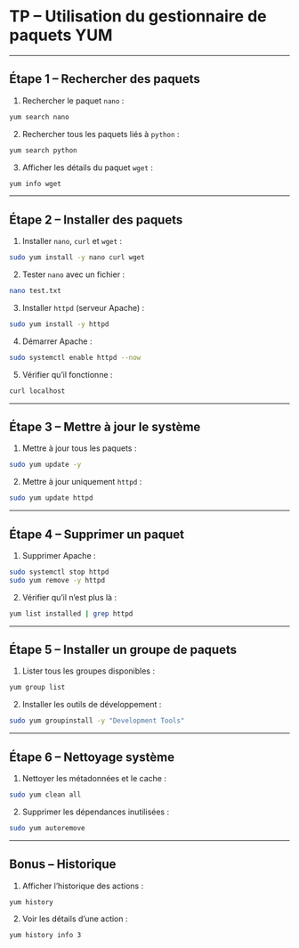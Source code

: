 #  TP – Utilisation du gestionnaire de paquets YUM


---

##  Étape 1 – Rechercher des paquets

1. Rechercher le paquet `nano` :
```bash
yum search nano
```

2. Rechercher tous les paquets liés à `python` :
```bash
yum search python
```

3. Afficher les détails du paquet `wget` :
```bash
yum info wget
```

---

##  Étape 2 – Installer des paquets

1. Installer `nano`, `curl` et `wget` :
```bash
sudo yum install -y nano curl wget
```

2. Tester `nano` avec un fichier :
```bash
nano test.txt
```

3. Installer `httpd` (serveur Apache) :
```bash
sudo yum install -y httpd
```

4. Démarrer Apache :
```bash
sudo systemctl enable httpd --now
```

5. Vérifier qu’il fonctionne :
```bash
curl localhost
```

---

##  Étape 3 – Mettre à jour le système

1. Mettre à jour tous les paquets :
```bash
sudo yum update -y
```

2. Mettre à jour uniquement `httpd` :
```bash
sudo yum update httpd
```

---

##  Étape 4 – Supprimer un paquet

1. Supprimer Apache :
```bash
sudo systemctl stop httpd
sudo yum remove -y httpd
```

2. Vérifier qu’il n’est plus là :
```bash
yum list installed | grep httpd
```

---

##  Étape 5 – Installer un **groupe de paquets**

1. Lister tous les groupes disponibles :
```bash
yum group list
```

2. Installer les outils de développement :
```bash
sudo yum groupinstall -y "Development Tools"
```

---

##  Étape 6 – Nettoyage système

1. Nettoyer les métadonnées et le cache :
```bash
sudo yum clean all
```

2. Supprimer les dépendances inutilisées :
```bash
sudo yum autoremove
```

---

##  Bonus – Historique

1. Afficher l’historique des actions :
```bash
yum history
```

2. Voir les détails d’une action :
```bash
yum history info 3
```



